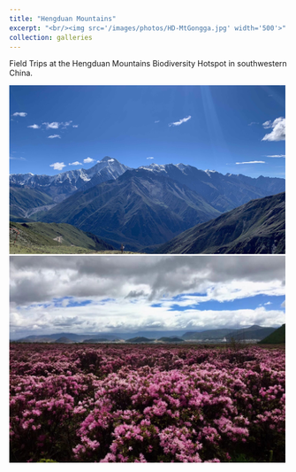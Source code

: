 ```yaml
---
title: "Hengduan Mountains"
excerpt: "<br/><img src='/images/photos/HD-MtGongga.jpg' width='500'>"
collection: galleries
---
```



Field Trips at the Hengduan Mountains Biodiversity Hotspot in southwestern China.

<!--
![Mt. Gongga - the highest peak at Hengduan Mountains](/images/photos/HD-MtGongga.jpg)
![Rhododendron blooming at Shangri-La](/images/photos/HD-Shangri-La.jpg)
-->

<p float="left">
  <img src="/images/photos/HD-MtGongga.jpg" width="500" />
  <img src="/images/photos/HD-Shangri-La.jpg" width="500" />
</p>

